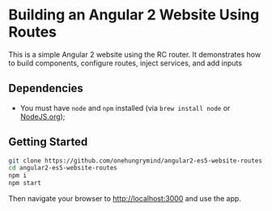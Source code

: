 # Building an Angular 2 Website Using Routes
This is a simple Angular 2 website using the RC router. It demonstrates how to build components, configure routes, inject services, and add inputs

## Dependencies
- You must have `node` and `npm` installed (via `brew install node` or [NodeJS.org](https://nodejs.org/en/));

## Getting Started

```bash
git clone https://github.com/onehungrymind/angular2-es5-website-routes.git
cd angular2-es5-website-routes
npm i
npm start
```

Then navigate your browser to [http://localhost:3000](http://localhost:3000) and use the app.
